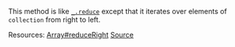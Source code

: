 This method is like <a href="#reduce"><code>\_.reduce</code></a> except that it iterates over elements of <code>collection</code> from right to left.

Resources: [Array#reduceRight](https://developer.mozilla.org/docs/Web/JavaScript/Reference/Global_Objects/Array/reduceRight) [Source](https://www.reindex.io/blog/you-might-not-need-underscore/)
